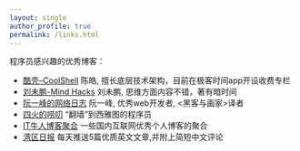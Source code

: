 ```yaml
---
layout: single
author_profile: true
permalink: /links.html
---
```


程序员感兴趣的优秀博客：

* [酷壳–CoolShell](https://coolshell.cn/) 陈皓, 擅长底层技术架构，目前在极客时间app开设收费专栏
* [刘未鹏-Mind Hacks](http://mindhacks.cn/) 刘未鹏, 思维方面内容不错，著有暗时间
* [阮一峰的网络日志](http://www.ruanyifeng.com/blog/) 阮一峰, 优秀web开发者, <黑客与画家>译者
* [四火的唠叨](http://www.raychase.net/) “翻墙”到西雅图的程序员
* [IT牛人博客聚合](http://www.udpwork.com/) 一些国内互联网优秀个人博客的聚合
* [湾区日报](https://wanqu.co/) 每天推送5篇优质英文文章,并附上简短中文评论
